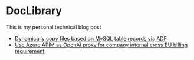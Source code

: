 # DocLibrary
This is my personal technical blog post
- [Dynamically copy files based on MySQL table records via ADF](https://github.com/RicZhou-MS/DocLibrary/blob/main/Azure%20Data%20Factory/Dynamic%20Copy%20Files%20and%20Rename.md)
- [Use Azure APIM as OpenAI proxy for company internal cross BU billing requirement](https://github.com/RicZhou-MS/APIM-AOAI-Proxy)
